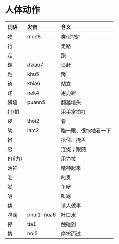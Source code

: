 # 人体动作

| 词语 | 发音 | 含义 |
| :--- | :--- | :--- |
| 物 | mue8 | 类似“搞” |
| 行 |  | 走路 |
| 走 |  | 跑 |
| 趭 | dziau7 | 追赶 |
| 跍 | khu5 | 蹲 |
| 徛 | khia6 | 站立 |
| 蹃 | nek4 | 用力蹬 |
| 蹒墙 | puann5 | 翻越墙头 |
| 打/拍 |  | 用手掌拍打 |
| 睇 | thoi2 | 看 |
| 睒 | iam2 | 瞄一眼、很快地看一下 |
| 揞 |  | 捂住、掩盖 |
| 缀 |  | 连缀；跟随 |
| 𐡒\(𐂤力\) |  | 用力拉 |
| 活神 |  | 精神起来 |
| 咄 |  | 叱责 |
| 詏 |  | 争辩 |
| 嚷 |  | 叫骂 |
| 倩 |  | 请人做事 |
| 啡澜 | phui1-nua6 | 吐口水 |
| 揨 | tia1 | 触碰到 |
| 㨟 | hoi5 | 摩擦而过 |



